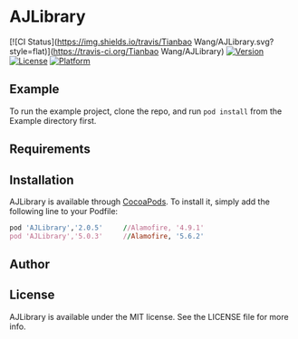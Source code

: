 # AJLibrary

[![CI Status](https://img.shields.io/travis/Tianbao Wang/AJLibrary.svg?style=flat)](https://travis-ci.org/Tianbao Wang/AJLibrary)
[![Version](https://img.shields.io/cocoapods/v/AJLibrary.svg?style=flat)](https://cocoapods.org/pods/AJLibrary)
[![License](https://img.shields.io/cocoapods/l/AJLibrary.svg?style=flat)](https://cocoapods.org/pods/AJLibrary)
[![Platform](https://img.shields.io/cocoapods/p/AJLibrary.svg?style=flat)](https://cocoapods.org/pods/AJLibrary)

## Example

To run the example project, clone the repo, and run `pod install` from the Example directory first.

## Requirements

## Installation

AJLibrary is available through [CocoaPods](https://cocoapods.org). To install
it, simply add the following line to your Podfile:

```ruby
pod 'AJLibrary','2.0.5'     //Alamofire, '4.9.1'
pod 'AJLibrary','5.0.3'     //Alamofire, '5.6.2'
```

## Author



## License

AJLibrary is available under the MIT license. See the LICENSE file for more info.

